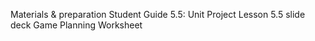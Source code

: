 Materials & preparation
Student Guide 5.5: Unit Project
Lesson 5.5 slide deck
Game Planning Worksheet

